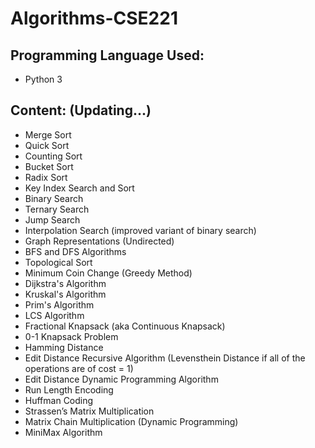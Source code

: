 # Algorithms-CSE221

## Programming Language Used:
 - Python 3

## Content: (Updating...)
- Merge Sort 
- Quick Sort
- Counting Sort 
- Bucket Sort
- Radix Sort
- Key Index Search and Sort
- Binary Search
- Ternary Search
- Jump Search
- Interpolation Search (improved variant of binary search)
- Graph Representations (Undirected)
- BFS and DFS Algorithms
- Topological Sort
- Minimum Coin Change (Greedy Method)
- Dijkstra's Algorithm
- Kruskal's Algorithm
- Prim's Algorithm
- LCS Algorithm
- Fractional Knapsack (aka Continuous Knapsack)
- 0-1 Knapsack Problem
- Hamming Distance
- Edit Distance Recursive Algorithm (Levensthein Distance if all of the operations are of cost = 1) 
- Edit Distance Dynamic Programming Algorithm 
- Run Length Encoding
- Huffman Coding
- Strassen’s Matrix Multiplication
- Matrix Chain Multiplication (Dynamic Programming)
- MiniMax Algorithm
